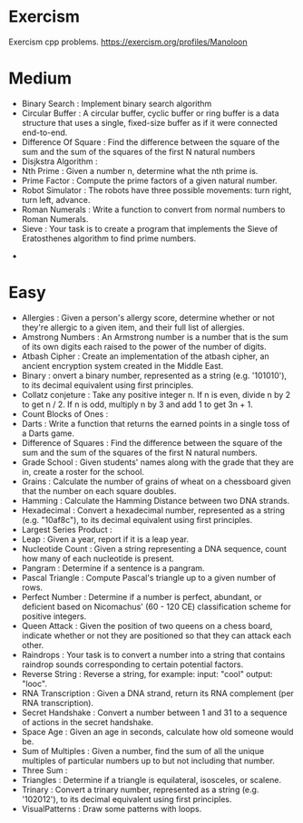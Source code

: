 # Exercism
Exercism cpp problems.
https://exercism.org/profiles/Manoloon
# Medium
* Binary Search : Implement binary search algorithm
* Circular Buffer : A circular buffer, cyclic buffer or ring buffer is a data structure that uses a single, fixed-size buffer as if it were connected end-to-end.
* Difference Of Square : Find the difference between the square of the sum and the sum of the squares of the first N natural numbers
* Disjkstra Algorithm :
* Nth Prime : Given a number n, determine what the nth prime is.
* Prime Factor : Compute the prime factors of a given natural number.
* Robot Simulator : The robots have three possible movements: turn right, turn left, advance.
* Roman Numerals : Write a function to convert from normal numbers to Roman Numerals.
* Sieve : Your task is to create a program that implements the Sieve of Eratosthenes algorithm to find prime numbers.
- 
# Easy
* Allergies : Given a person's allergy score, determine whether or not they're allergic to a given item, and their full list of allergies.
* Amstrong Numbers : An Armstrong number is a number that is the sum of its own digits each raised to the power of the number of digits.
* Atbash Cipher : Create an implementation of the atbash cipher, an ancient encryption system created in the Middle East.
* Binary : onvert a binary number, represented as a string (e.g. '101010'), to its decimal equivalent using first principles.
* Collatz conjeture : Take any positive integer n. If n is even, divide n by 2 to get n / 2. If n is odd, multiply n by 3 and add 1 to get 3n + 1.
* Count Blocks of Ones : 
* Darts : Write a function that returns the earned points in a single toss of a Darts game.
* Difference of Squares : Find the difference between the square of the sum and the sum of the squares of the first N natural numbers.
* Grade School : Given students' names along with the grade that they are in, create a roster for the school.
* Grains : Calculate the number of grains of wheat on a chessboard given that the number on each square doubles.
* Hamming : Calculate the Hamming Distance between two DNA strands.
* Hexadecimal : Convert a hexadecimal number, represented as a string (e.g. "10af8c"), to its decimal equivalent using first principles.
* Largest Series Product :
* Leap : Given a year, report if it is a leap year.
* Nucleotide Count : Given a string representing a DNA sequence, count how many of each nucleotide is present.
* Pangram : Determine if a sentence is a pangram.
* Pascal Triangle : Compute Pascal's triangle up to a given number of rows.
* Perfect Number : Determine if a number is perfect, abundant, or deficient based on Nicomachus' (60 - 120 CE) classification scheme for positive integers.
* Queen Attack : Given the position of two queens on a chess board, indicate whether or not they are positioned so that they can attack each other.
* Raindrops : Your task is to convert a number into a string that contains raindrop sounds corresponding to certain potential factors.
* Reverse String : Reverse a string, for example: input: "cool" output: "looc".
* RNA Transcription : Given a DNA strand, return its RNA complement (per RNA transcription).
* Secret Handshake : Convert a number between 1 and 31 to a sequence of actions in the secret handshake.
* Space Age : Given an age in seconds, calculate how old someone would be.
* Sum of Multiples : Given a number, find the sum of all the unique multiples of particular numbers up to but not including that number.
* Three Sum :
* Triangles : Determine if a triangle is equilateral, isosceles, or scalene.
* Trinary : Convert a trinary number, represented as a string (e.g. '102012'), to its decimal equivalent using first principles.
* VisualPatterns : Draw some patterns with loops.
